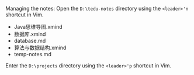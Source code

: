 Managing the notes:
Open the `D:\tedu-notes` directory using the `<leader>'n` shortcut in Vim.
- Java思维导图.xmind
- 数据库.xmind
- database.md
- 算法与数据结构.xmind
- temp-notes.md

Enter the `D:\projects` directory using the `<leader>'p` shortcut in Vim.
